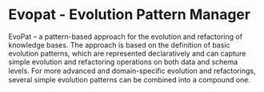 # Evopat - Evolution Pattern Manager

EvoPat – a pattern-based approach for the evolution and refactoring of knowledge bases.
The approach is based on the definition of basic evolution patterns, which are represented declaratively and can capture simple evolution and refactoring operations on both data and schema levels.
For more advanced and domain-speciﬁc evolution and refactorings, several simple evolution patterns can be combined into a compound one.

